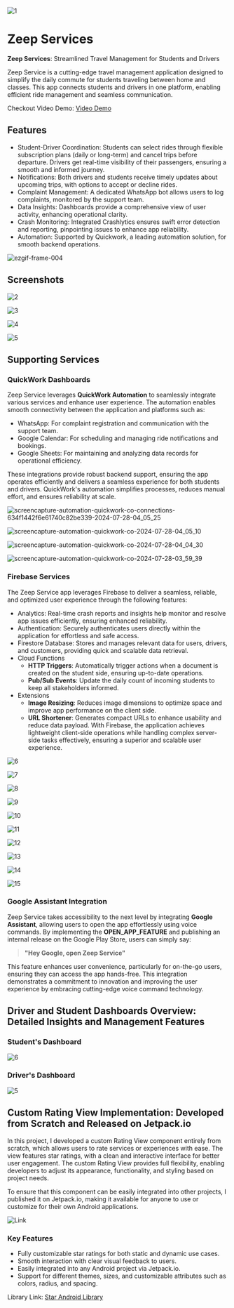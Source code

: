 ![1](https://github.com/user-attachments/assets/3ccfa77c-3afb-4852-88e0-f36b180ee2ab)

# Zeep Services

**Zeep Services**: Streamlined Travel Management for Students and Drivers

Zeep Service is a cutting-edge travel management application designed to simplify the daily commute for students traveling between home and classes. This app connects students and drivers in one platform, enabling efficient ride management and seamless communication.

Checkout Video Demo: [Video Demo](https://youtu.be/m9zD_PR5E1Q)


## Features

- Student-Driver Coordination: Students can select rides through flexible subscription plans (daily or long-term) and cancel trips before departure. Drivers get real-time visibility of their passengers, ensuring a smooth and informed journey.
- Notifications: Both drivers and students receive timely updates about upcoming trips, with options to accept or decline rides.
- Complaint Management: A dedicated WhatsApp bot allows users to log complaints, monitored by the support team.
- Data Insights: Dashboards provide a comprehensive view of user activity, enhancing operational clarity.
- Crash Monitoring: Integrated Crashlytics ensures swift error detection and reporting, pinpointing issues to enhance app reliability.
- Automation: Supported by Quickwork, a leading automation solution, for smooth backend operations.

![ezgif-frame-004](https://github.com/user-attachments/assets/c97f6b96-7f10-4d37-8376-75969ad89c33)
## Screenshots

![2](https://github.com/user-attachments/assets/031624f1-f017-49e5-8dcc-33c88984b37b)

![3](https://github.com/user-attachments/assets/86222ebf-d598-49ed-aba0-1b9bbc1f19dd)

![4](https://github.com/user-attachments/assets/606a311a-44db-4516-bad0-cd34129de947)

![5](https://github.com/user-attachments/assets/376bc12a-8afa-4fa7-9443-930ccff39962)

## Supporting Services

### QuickWork Dashboards
Zeep Service leverages **QuickWork Automation** to seamlessly integrate various services and enhance user experience. The automation enables smooth connectivity between the application and platforms such as:

- WhatsApp: For complaint registration and communication with the support team.
- Google Calendar: For scheduling and managing ride notifications and bookings.
- Google Sheets: For maintaining and analyzing data records for operational efficiency.

These integrations provide robust backend support, ensuring the app operates efficiently and delivers a seamless experience for both students and drivers. QuickWork's automation simplifies processes, reduces manual effort, and ensures reliability at scale.

![screencapture-automation-quickwork-co-connections-634f1442f6e61740c82be339-2024-07-28-04_05_25](https://github.com/user-attachments/assets/3ba1ddac-bcde-49ea-9e25-507d85df4300)

![screencapture-automation-quickwork-co-2024-07-28-04_05_10](https://github.com/user-attachments/assets/fdc32af1-97b3-4f70-9db6-0058580db517)

![screencapture-automation-quickwork-co-2024-07-28-04_04_30](https://github.com/user-attachments/assets/6db2acc5-c80e-4121-894a-d7e1621d64b0)

![screencapture-automation-quickwork-co-2024-07-28-03_59_39](https://github.com/user-attachments/assets/dd9d9efb-1d8f-424f-b92a-7d7e0a78b7f2)

### Firebase Services
The Zeep Service app leverages Firebase to deliver a seamless, reliable, and optimized user experience through the following features:

- Analytics: Real-time crash reports and insights help monitor and resolve app issues efficiently, ensuring enhanced reliability.
- Authentication: Securely authenticates users directly within the application for effortless and safe access.
- Firestore Database: Stores and manages relevant data for users, drivers, and customers, providing quick and scalable data retrieval.
- Cloud Functions
  - **HTTP Triggers**: Automatically trigger actions when a document is created on the student side, ensuring up-to-date operations.
  - **Pub/Sub Events**: Update the daily count of incoming students to keep all stakeholders informed.
- Extensions
  - **Image Resizing**: Reduces image dimensions to optimize space and improve app performance on the client side.
  - **URL Shortener**: Generates compact URLs to enhance usability and reduce data payload.
With Firebase, the application achieves lightweight client-side operations while handling complex server-side tasks effectively, ensuring a superior and scalable user experience.

![6](https://github.com/user-attachments/assets/8a9bdf13-67d2-4b8f-96b0-03bd387629ab)

![7](https://github.com/user-attachments/assets/4ba85f0b-9e36-4c27-a9aa-1d55ff7577da)

![8](https://github.com/user-attachments/assets/bef2476f-ff93-4aae-8801-f74251bb107f)

![9](https://github.com/user-attachments/assets/5e12f469-b709-47ec-8e4f-a2b48c623bdb)

![10](https://github.com/user-attachments/assets/d45ac8aa-7791-453a-8cec-beca794b5b5a)

![11](https://github.com/user-attachments/assets/49c96d91-dcaa-4379-801e-e1b9df176406)

![12](https://github.com/user-attachments/assets/447df215-d2b1-44b0-bb23-4033e96aec38)

![13](https://github.com/user-attachments/assets/5bdb20aa-e3b3-4232-abe6-c7c5c084d603)

![14](https://github.com/user-attachments/assets/85ee7aac-9fce-485f-a4f2-edaf0441100b)

![15](https://github.com/user-attachments/assets/055e4c81-f6c9-4e58-83d4-38bb23eaeaa3)

### Google Assistant Integration  

Zeep Service takes accessibility to the next level by integrating **Google Assistant**, allowing users to open the app effortlessly using voice commands. By implementing the **OPEN_APP_FEATURE** and publishing an internal release on the Google Play Store, users can simply say:  

> **"Hey Google, open Zeep Service"**  

This feature enhances user convenience, particularly for on-the-go users, ensuring they can access the app hands-free. This integration demonstrates a commitment to innovation and improving the user experience by embracing cutting-edge voice command technology.  

## Driver and Student Dashboards Overview: Detailed Insights and Management Features

### Student's Dashboard 
![6](https://github.com/user-attachments/assets/e769cb57-55e7-47e7-8b8c-e2bf3450d412)

### Driver's Dashboard 
![5](https://github.com/user-attachments/assets/9e18c8fb-2a2b-4d56-8b49-a113f32f9d71)

## Custom Rating View Implementation: Developed from Scratch and Released on Jetpack.io
In this project, I developed a custom Rating View component entirely from scratch, which allows users to rate services or experiences with ease. The view features star ratings, with a clean and interactive interface for better user engagement. The custom Rating View provides full flexibility, enabling developers to adjust its appearance, functionality, and styling based on project needs.

To ensure that this component can be easily integrated into other projects, I published it on Jetpack.io, making it available for anyone to use or customize for their own Android applications.


![Link](https://github.com/user-attachments/assets/caacfcf8-4b25-4b47-846d-dd0dd2999178)

### Key Features
- Fully customizable star ratings for both static and dynamic use cases.
- Smooth interaction with clear visual feedback to users.
- Easily integrated into any Android project via Jetpack.io.
- Support for different themes, sizes, and customizable attributes such as colors, radius, and spacing.

Library Link: [Star Android Library](https://github.com/dhairyapandya05/Star_Android_Library)
